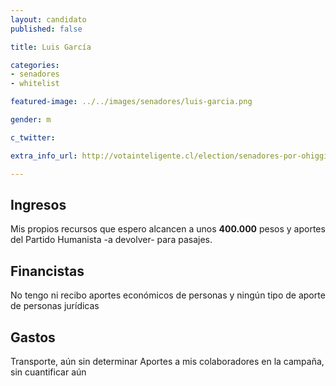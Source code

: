 ```yaml
---
layout: candidato
published: false

title: Luis García 

categories:
- senadores
- whitelist

featured-image: ../../images/senadores/luis-garcia.png

gender: m

c_twitter: 

extra_info_url: http://votainteligente.cl/election/senadores-por-ohiggins/luis-felipe-garcia-merino

---
```


## Ingresos


Mis propios recursos que espero alcancen a unos **400.000** pesos y aportes del Partido Humanista -a devolver- para pasajes.


## Financistas


No tengo ni recibo aportes económicos de personas y ningún tipo de aporte de personas jurídicas


## Gastos


Transporte, aún sin determinar
Aportes a mis colaboradores en la campaña, sin cuantificar aún


